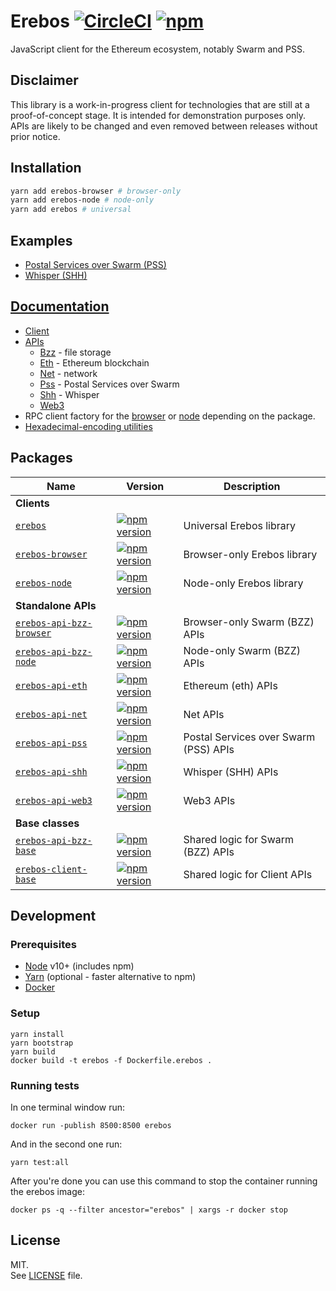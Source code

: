 # Erebos [![CircleCI](https://img.shields.io/circleci/project/github/RedSparr0w/node-csgo-parser.svg)](https://circleci.com/gh/MainframeHQ/erebos) [![npm](https://img.shields.io/npm/v/erebos.svg)](https://www.npmjs.com/package/erebos)



JavaScript client for the Ethereum ecosystem, notably Swarm and PSS.

## Disclaimer

This library is a work-in-progress client for technologies that are still at
a proof-of-concept stage. It is intended for demonstration purposes only.\
APIs are likely to be changed and even removed between releases without prior notice.

## Installation

```sh
yarn add erebos-browser # browser-only
yarn add erebos-node # node-only
yarn add erebos # universal
```

## Examples

* [Postal Services over Swarm (PSS)](examples/pss.js)
* [Whisper (SHH)](examples/shh.js)

## [Documentation](docs/)

* [Client](docs/client.md)
* [APIs](docs/api.md)
  * [Bzz](docs/api-bzz.md) - file storage
  * [Eth](docs/api-eth.md) - Ethereum blockchain
  * [Net](docs/api-net.md) - network
  * [Pss](docs/api-pss.md) - Postal Services over Swarm
  * [Shh](docs/api-shh.md) - Whisper
  * [Web3](docs/api-web3.md)
* RPC client factory for the [browser](https://github.com/MainframeHQ/js-tools/tree/master/packages/rpc-browser#rpc-browser) or [node](https://github.com/MainframeHQ/js-tools/tree/master/packages/rpc-node#rpc-node) depending on the package.
* [Hexadecimal-encoding utilities](https://github.com/MainframeHQ/js-tools/tree/master/packages/utils-hex#utils-hex)

## Packages

| Name | Version | Description |
| ---- | ------- | ----------- |
| **Clients**
| [`erebos`](/packages/erebos) | [![npm version](https://img.shields.io/npm/v/erebos.svg)](https://www.npmjs.com/package/erebos) | Universal Erebos library
| [`erebos-browser`](/packages/erebos-browser) | [![npm version](https://img.shields.io/npm/v/erebos-browser.svg)](https://www.npmjs.com/package/erebos-browser) | Browser-only Erebos library
| [`erebos-node`](/packages/erebos-node) | [![npm version](https://img.shields.io/npm/v/erebos-node.svg)](https://www.npmjs.com/package/erebos-node) | Node-only Erebos library
| **Standalone APIs**
| [`erebos-api-bzz-browser`](/packages/erebos-api-bzz-browser) | [![npm version](https://img.shields.io/npm/v/erebos-api-bzz-browser.svg)](https://www.npmjs.com/package/erebos-api-bzz-browser) | Browser-only Swarm (BZZ) APIs
| [`erebos-api-bzz-node`](/packages/erebos-api-bzz-node) | [![npm version](https://img.shields.io/npm/v/erebos-api-bzz-node.svg)](https://www.npmjs.com/package/erebos-api-bzz-node) | Node-only Swarm (BZZ) APIs
| [`erebos-api-eth`](/packages/erebos-api-eth) | [![npm version](https://img.shields.io/npm/v/erebos-api-eth.svg)](https://www.npmjs.com/package/erebos-api-eth) | Ethereum (eth) APIs
| [`erebos-api-net`](/packages/erebos-api-net) | [![npm version](https://img.shields.io/npm/v/erebos-api-net.svg)](https://www.npmjs.com/package/erebos-api-net) | Net APIs
| [`erebos-api-pss`](/packages/erebos-api-pss) | [![npm version](https://img.shields.io/npm/v/erebos-api-pss.svg)](https://www.npmjs.com/package/erebos-api-pss) | Postal Services over Swarm (PSS) APIs
| [`erebos-api-shh`](/packages/erebos-api-shh) | [![npm version](https://img.shields.io/npm/v/erebos-api-shh.svg)](https://www.npmjs.com/package/erebos-api-shh) | Whisper (SHH) APIs
| [`erebos-api-web3`](/packages/erebos-api-web3) | [![npm version](https://img.shields.io/npm/v/erebos-api-web3.svg)](https://www.npmjs.com/package/erebos-api-eth) | Web3 APIs
| **Base classes**
| [`erebos-api-bzz-base`](/packages/erebos-api-bzz-base) | [![npm version](https://img.shields.io/npm/v/erebos-api-bzz-base.svg)](https://www.npmjs.com/package/erebos-api-bzz-base) | Shared logic for Swarm (BZZ) APIs
| [`erebos-client-base`](/packages/erebos-client-base) | [![npm version](https://img.shields.io/npm/v/erebos-client-base.svg)](https://www.npmjs.com/package/erebos-client-base) | Shared logic for Client APIs

## Development

### Prerequisites

* [Node](https://nodejs.org/en/) v10+ (includes npm)
* [Yarn](https://yarnpkg.com/lang/en/) (optional - faster alternative to npm)
* [Docker](https://www.docker.com/community-edition)

### Setup

```
yarn install
yarn bootstrap
yarn build
docker build -t erebos -f Dockerfile.erebos .
```

### Running tests

In one terminal window run:

```
docker run -publish 8500:8500 erebos
```

And in the second one run:

```
yarn test:all
```

After you're done you can use this command to stop the container running the erebos image:

```
docker ps -q --filter ancestor="erebos" | xargs -r docker stop
```

## License

MIT.\
See [LICENSE](LICENSE) file.
